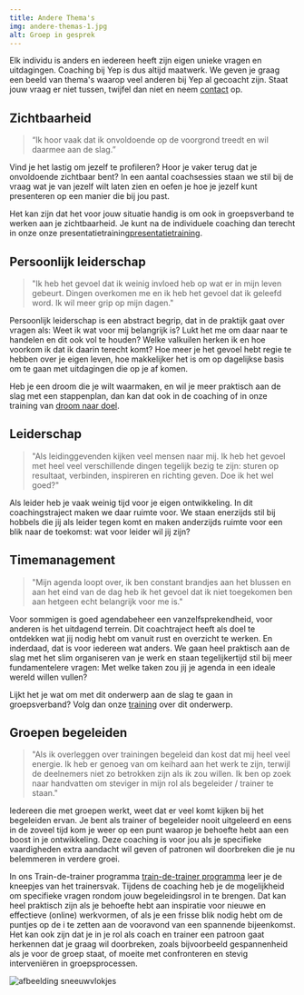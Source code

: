 ```yaml
---
title: Andere Thema's
img: andere-themas-1.jpg
alt: Groep in gesprek
---
```

Elk individu is anders en iedereen heeft zijn eigen unieke vragen en uitdagingen. Coaching bij Yep is dus altijd maatwerk. We geven je graag een beeld van thema's waarop veel anderen bij Yep al gecoacht zijn. Staat jouw vraag er niet tussen, twijfel dan niet en neem [contact](https://yeptrainingen.nl/contact/) op.

## Zichtbaarheid


> “Ik hoor vaak dat ik onvoldoende op de voorgrond treedt en wil daarmee aan de slag.”

Vind je het lastig om jezelf te profileren? Hoor je vaker terug dat je onvoldoende zichtbaar bent? In een aantal coachsessies staan we stil bij de vraag wat je van jezelf wilt laten zien en oefen je hoe je jezelf kunt presenteren op een manier die bij jou past.

Het kan zijn dat het voor jouw situatie handig is om ook in groepsverband te werken aan je zichtbaarheid. Je kunt na de individuele coaching dan terecht in onze onze presentatietraining[presentatietraining](https://yeptrainingen.nl/trainingsaanbod/). 


## Persoonlijk leiderschap


> "Ik heb het gevoel dat ik weinig invloed heb op wat er in mijn leven gebeurt. Dingen overkomen me en ik heb het gevoel dat ik geleefd word. Ik wil meer grip op mijn dagen."

Persoonlijk leiderschap is een abstract begrip, dat in de praktijk gaat over vragen als: Weet ik wat voor mij belangrijk is? Lukt het me om daar naar te handelen en dit ook vol te houden? Welke valkuilen herken ik en hoe voorkom ik dat ik daarin terecht komt? Hoe meer je het gevoel hebt regie te hebben over je eigen leven, hoe makkelijker het is om op dagelijkse basis om te gaan met uitdagingen die op je af komen.

Heb je een droom die je wilt waarmaken, en wil je meer praktisch aan de slag met een stappenplan, dan kan dat ook in de coaching of in onze training van [droom naar doel](https://yeptrainingen.nl/trainingsaanbod/).


## Leiderschap


> "Als leidinggevenden kijken veel mensen naar mij. Ik heb het gevoel met heel veel verschillende dingen tegelijk bezig te zijn: sturen op resultaat, verbinden, inspireren en richting geven. Doe ik het wel goed?"

Als leider heb je vaak weinig tijd voor je eigen ontwikkeling. In dit coachingstraject maken we daar ruimte voor. We staan enerzijds stil bij hobbels die jij als leider tegen komt en maken anderzijds ruimte voor een blik naar de toekomst: wat voor leider wil jij zijn?

## Timemanagement


> "Mijn agenda loopt over, ik ben constant brandjes aan het blussen en aan het eind van de dag heb ik het gevoel dat ik niet toegekomen ben aan hetgeen echt belangrijk voor me is."

Voor sommigen is goed agendabeheer een vanzelfsprekendheid, voor anderen is het uitdagend terrein. Dit coachtraject heeft als doel te ontdekken wat jij nodig hebt om vanuit rust en overzicht te werken. En inderdaad, dat is voor iedereen wat anders. We gaan heel praktisch aan de slag met het slim organiseren van je werk en staan tegelijkertijd stil bij meer fundamentelere vragen: Met welke taken zou jij je agenda in een ideale wereld willen vullen?

Lijkt het je wat om met dit onderwerp aan de slag te gaan in groepsverband? Volg dan onze [training](https://yeptrainingen.nl/trainingsaanbod/) over dit onderwerp.


## Groepen begeleiden


> "Als ik overleggen over trainingen begeleid dan kost dat mij heel veel energie. Ik heb er genoeg van om keihard aan het werk te zijn, terwijl de deelnemers niet zo betrokken zijn als ik zou willen. Ik ben op zoek naar handvatten om steviger in mijn rol als begeleider / trainer te staan."

Iedereen die met groepen werkt, weet dat er veel komt kijken bij het begeleiden ervan. Je bent als trainer of begeleider nooit uitgeleerd en eens in de zoveel tijd kom je weer op een punt waarop je behoefte hebt aan een boost in je ontwikkeling. Deze coaching is voor jou als je specifieke vaardigheden extra aandacht wil geven of patronen wil doorbreken die je nu belemmeren in verdere groei.

In ons Train-de-trainer programma [train-de-trainer programma](https://yeptrainingen.nl/trainingsaanbod/) leer je de kneepjes van het trainersvak. Tijdens de coaching heb je de mogelijkheid om specifieke vragen rondom jouw begeleidingsrol in te brengen. Dat kan heel praktisch zijn als je behoefte hebt aan inspiratie voor nieuwe en effectieve (online) werkvormen, of als je een frisse blik nodig hebt om de puntjes op de i te zetten aan de vooravond van een spannende bijeenkomst. Het kan ook zijn dat je in je rol als coach en trainer een patroon gaat herkennen dat je graag wil doorbreken, zoals bijvoorbeeld gespannenheid als je voor de groep staat, of moeite met confronteren en stevig interveniëren in groepsprocessen. 

![afbeelding sneeuwvlokjes](./andere-themas-2.jpg)